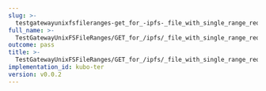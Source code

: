 ```yaml
---
slug: >-
  testgatewayunixfsfileranges-get_for_-ipfs-_file_with_single_range_request_includes_correct_bytes-header_content-range
full_name: >-
  TestGatewayUnixFSFileRanges/GET_for_/ipfs/_file_with_single_range_request_includes_correct_bytes/Header_Content-Range
outcome: pass
title: >-
  TestGatewayUnixFSFileRanges/GET_for_/ipfs/_file_with_single_range_request_includes_correct_bytes/Header_Content-Range
implementation_id: kubo-ter
version: v0.0.2
---
```



